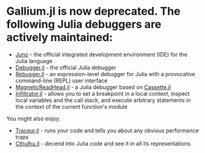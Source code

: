 # Gallium.jl is now deprecated. The following Julia debuggers are actively maintained:

- [Juno](https://junolab.org) - the official integrated development environment (IDE) for the Julia language 
- [Debugger.jl](https://github.com/JuliaDebug/Debugger.jl) - the official Julia debugger
- [Rebugger.jl](https://github.com/timholy/Rebugger.jl) - an expression-level debugger for Julia with a provocative command-line (REPL) user interface
- [MagneticReadHead.jl](https://github.com/oxinabox/MagneticReadHead.jl) - a Julia debugger based on [Cassette.jl](https://github.com/jrevels/Cassette.jl)
- [Infiltrator.jl](https://github.com/JuliaDebug/Infiltrator.jl) - allows you to set a breakpoint in a local context, inspect local variables and the call stack, and execute arbitrary statements in the context of the current function's module

You might also enjoy:

- [Traceur.jl](https://github.com/JunoLab/Traceur.jl) - runs your code and tells you about any obvious performance traps
- [Cthulhu.jl](https://github.com/JuliaDebug/Cthulhu.jl) - decend into Julia code and see it in all its representations.
